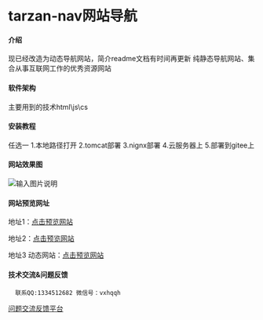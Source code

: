 # tarzan-nav网站导航

#### 介绍
现已经改造为动态导航网站，简介readme文档有时间再更新
纯静态导航网站、集合从事互联网工作的优秀资源网站

#### 软件架构
主要用到的技术html\js\cs


#### 安装教程
任选一
1.本地路径打开
2.tomcat部署
3.nignx部署
4.云服务器上
5.部署到gitee上

#### 网站效果图
![输入图片说明](https://images.gitee.com/uploads/images/2020/0717/155102_fe3b92ed_1981977.jpeg "1594972033(1).jpg")

#### 网站预览网址

地址1：[点击预览网站](https://taisan.gitee.io/ds/)

地址2：[点击预览网站](https://taishan666.github.io/tarzan-navigation/)

地址3 动态网站：[点击预览网站](http://82.157.61.108/)


#### 技术交流&问题反馈
      联系QQ:1334512682 微信号：vxhqqh
     

[问题交流反馈平台](https://support.qq.com/product/592558)

